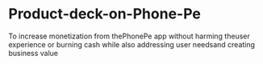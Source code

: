 # Product-deck-on-Phone-Pe
To increase monetization from thePhonePe app without harming theuser experience or burning cash
while also addressing user needsand creating business value
